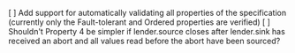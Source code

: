 [ ] Add support for automatically validating all properties of the specification (currently only the Fault-tolerant and Ordered properties are verified)
[ ] Shouldn't Property 4 be simpler if lender.source closes after lender.sink has received an abort and all values read before the abort have been sourced?
